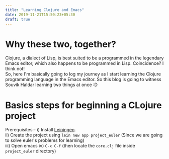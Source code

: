 ```yaml
---
title: "Learning Clojure and Emacs"
date: 2019-11-21T15:50:23+05:30
draft: true
---
```


# Why these two, together? 
Clojure, a dialect of Lisp, is best suited to be a programmed in the legendary Emacs editor, which also happens to be programmed in Lisp. Coincidence? I think not!  
So, here I'm basically going to log my journey as I start learning the Clojure programming language in the Emacs editor. So this blog is going to witness Souvik Haldar learning two things at once :D  

# Basics steps for beginning a CLojure project 
Prerequisites:-
i) Install [Leiningen](https://leiningen.org/).  
ii) Create the project using `lein new app project_euler` (Since we are going to solve euler's problems for learning)  
iii) Open emacs
iv) `C-x C-f` (then locate the `core.clj` file inside `project_euler` directory)  

